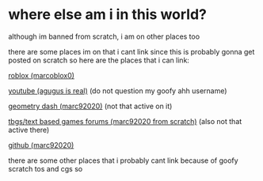 # where else am i in this world?
although im banned from scratch, i am on other places too

there are some places im on that i cant link since this is probably gonna get posted on scratch so here are the places that i can link:

[roblox (marcoblox0)](https://roblox.com/users/1859160686/profile)

[youtube (agugus is real)](https://www.youtube.com/@agugusisreal4281) (do not question my goofy ahh username)

[geometry dash (marc92020)](https://gdbrowser.com/u/marc92020) (not that active on it)

[tbgs/text based games forums (marc92020 from scratch)](https://tbgforums.com/forums/profile.php?id=1910) (also not that active there)

[github (marc92020)](https://github.com/Marc92020)

there are some other places that i probably cant link because of goofy scratch tos and cgs so
